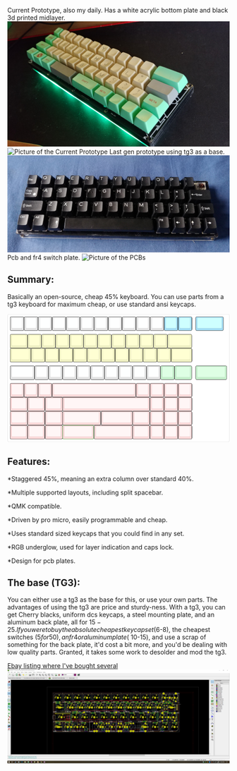 Current Prototype, also my daily.  Has a white acrylic bottom plate and black 3d printed midlayer.
![Picture of the Current Prototype](https://raw.githubusercontent.com/MythosMann/tg4x/master/aesthetic.jpg)
![Picture of the Current Prototype](https://raw.githubusercontent.com/MythosMann/tg4x/master/noods.jpg)
Last gen prototype using tg3 as a base.
![Picture of the Current Prototype](https://raw.githubusercontent.com/MythosMann/tg4x/master/tg3%20mod.jpg)
Pcb and fr4 switch plate.
![Picture of the PCBs](https://raw.githubusercontent.com/MythosMann/tg4x/master/pcbs_plates.jpg)

## Summary:
Basically an open-source, cheap 45% keyboard.  You can use parts from a tg3 keyboard for maximum cheap, or use standard ansi keycaps.

![KLE layout](https://raw.githubusercontent.com/MythosMann/tg4x/master/kle-layout.png)

## Features:
*Staggered 45%, meaning an extra column over standard 40%.

*Multiple supported layouts, including split spacebar.

*QMK compatible.

*Driven by pro micro, easily programmable and cheap.

*Uses standard sized keycaps that you could find in any set.

*RGB underglow, used for layer indication and caps lock.

*Design for pcb plates.


## The base (TG3):
You can either use a tg3 as the base for this, or use your own parts.  The advantages of using the tg3 are price and sturdy-ness.  With a tg3, you can get Cherry blacks, uniform dcs keycaps, a steel mounting plate, and an aluminum back plate, all for $15-25.  If you were to buy the absolute cheapest keycap set ($6-8), the cheapest switches ($5 for 50), an fr4 or aluminum plate (~$10-15), and use a scrap of something for the back plate, it'd cost a bit more, and you'd be dealing with low quality parts. Granted, it takes some work to desolder and mod the tg3.

[Ebay listing where I've bought several](http://www.ebay.com/itm/132873035023)
![Picture of the PCB](https://raw.githubusercontent.com/MythosMann/tg4x/master/pcblayout.png)
